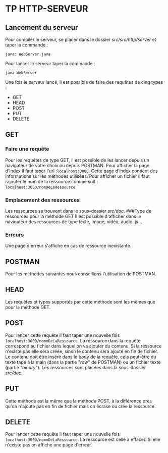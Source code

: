 # TP HTTP-SERVEUR
## Lancement du serveur
Pour compiler le serveur, se placer dans le dossier *src/src/http/server* et taper la commande :
```
javac WebServer.java
```
Pour lancer le serveur taper la commande : 
```
java WebServer
```
Une fois le serveur lancé, il est possible de faire des requêtes de cinq types :
- GET
- HEAD
- POST  
- PUT 
- DELETE

## GET
### Faire une requête
Pour les requêtes de type GET, il est possible de les lancer depuis un navigateur de votre choix ou depuis POSTMAN.
Pour afficher la page d'index il faut taper l'url :```localhost:3000```. Cette page d'index contient des informations sur les méthodes utilisées.
Pour afficher un fichier il faut rajouter le nom de la ressource comme suit :
```localhost:3000/nomDeLaRessource```. 
### Emplacement des ressources
Les ressources se trouvent dans le sous-dossier *src/doc*.
###Type de ressources pour la méthode GET
Il est possible d'afficher dans le navigateur des ressources de type texte, image, vidéo, audio, js...
### Erreurs
Une page d'erreur s'affiche en cas de ressource inexistante.
## POSTMAN
Pour les méthodes suivantes nous conseillons l'utilisation de POSTMAN.
## HEAD
Les requêtes et types supportés par cette méthode sont les mêmes que pour la méthode GET.
## POST
Pour lancer cette requête il faut taper une nouvelle fois ```localhost:3000/nommDeLaRessource```.
La ressource dans la requête correspond au fichier dans lequel on va ajouter du contenu. Si la ressource n'existe pas elle sera créée, sinon le contenu sera ajouté en fin de fichier.
Le contenu doit être inséré dans le body de la requête, cela peut-être du texte tapé à la main (dans la partie "*raw*" de POSTMAN) ou un fichier texte (partie "*binary*").
Les ressources sont placées dans la sous-dossier *src/doc*.
## PUT
Cette méthode est la même que la méthode POST, à la différence près qu'on n'ajoute pas en fin de fichier mais on écrase ou crée la ressource.
## DELETE
Pour lancer cette requête il faut taper une nouvelle fois ```localhost:3000/nommDeLaRessource```. La ressource est celle à effacer. Si elle n'existe pas on affiche une page d'erreur.


